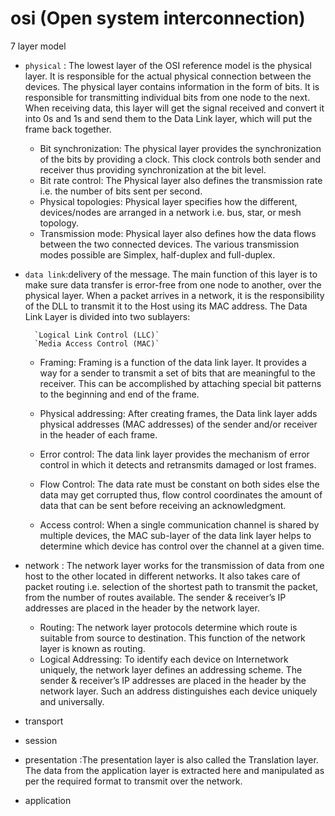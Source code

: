 # osi (Open system interconnection)

7 layer model

- `physical` : The lowest layer of the OSI reference model is the physical layer. It is responsible for the actual physical connection between the devices. The physical layer contains information in the form of bits. It is responsible for transmitting individual bits from one node to the next. When receiving data, this layer will get the signal received and convert it into 0s and 1s and send them to the Data Link layer, which will put the frame back together.
  - Bit synchronization: The physical layer provides the synchronization of the bits by providing a clock. This clock controls both sender and receiver thus providing synchronization at the bit level.
  - Bit rate control: The Physical layer also defines the transmission rate i.e. the number of bits sent per second.
  - Physical topologies: Physical layer specifies how the different, devices/nodes are arranged in a network i.e. bus, star, or mesh topology.
  - Transmission mode: Physical layer also defines how the data flows between the two connected devices. The various transmission modes possible are Simplex, half-duplex and full-duplex.
- `data link`:delivery of the message. The main function of this layer is to make sure data transfer is error-free from one node to another, over the physical layer. When a packet arrives in a network, it is the responsibility of the DLL to transmit it to the Host using its MAC address.
  The Data Link Layer is divided into two sublayers:

        `Logical Link Control (LLC)`
        `Media Access Control (MAC)`

  - Framing: Framing is a function of the data link layer. It provides a way for a sender to transmit a set of bits that are meaningful to the receiver. This can be accomplished by attaching special bit patterns to the beginning and end of the frame.
  - Physical addressing: After creating frames, the Data link layer adds physical addresses (MAC addresses) of the sender and/or receiver in the header of each frame.

  - Error control: The data link layer provides the mechanism of error control in which it detects and retransmits damaged or lost frames.
  - Flow Control: The data rate must be constant on both sides else the data may get corrupted thus, flow control coordinates the amount of data that can be sent before receiving an acknowledgment.

  - Access control: When a single communication channel is shared by multiple devices, the MAC sub-layer of the data link layer helps to determine which device has control over the channel at a given time.

- network : The network layer works for the transmission of data from one host to the other located in different networks. It also takes care of packet routing i.e. selection of the shortest path to transmit the packet, from the number of routes available. The sender & receiver’s IP addresses are placed in the header by the network layer.
  - Routing: The network layer protocols determine which route is suitable from source to destination. This function of the network layer is known as routing.
  - Logical Addressing: To identify each device on Internetwork uniquely, the network layer defines an addressing scheme. The sender & receiver’s IP addresses are placed in the header by the network layer. Such an address distinguishes each device uniquely and universally.
- transport
- session
- presentation :The presentation layer is also called the Translation layer. The data from the application layer is extracted here and manipulated as per the required format to transmit over the network.
- application
